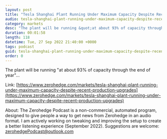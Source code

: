 ```yaml
---
layout: post
title: "Tesla Shanghai Plant Running Under Maximum Capacity Despite Recent Production Upgrades"
audio: tesla-shanghai-plant-running-under-maximum-capacity-despite-recent-production-upgrades-0
category: markets
desc: "The plant will be running &quot;at about 93% of capacity through the end of year&quot;..."
duration: 00:01:58
length: 118
datetime: Tue, 27 Sep 2022 21:40:00 +0000
tags: podcast
guid: tesla-shanghai-plant-running-under-maximum-capacity-despite-recent-production-upgrades-0
order: 0
---
```

The plant will be running &quot;at about 93% of capacity through the end of year&quot;...

Link: [https://www.zerohedge.com/markets/tesla-shanghai-plant-running-under-maximum-capacity-despite-recent-production-upgrades](https://www.zerohedge.com/markets/tesla-shanghai-plant-running-under-maximum-capacity-despite-recent-production-upgrades)

About: The Zerohedge Podcast is a non-commercial, automated program, designed to give people a way to get news from Zerohedge in an audio format.  I am actively working on tweaking and improving the setup to create a better listening experience (September 2022).  Suggestions are welcome: [zerohedgePodcast@outlook.com](mailto:zerohedgePodcast@outlook.com)